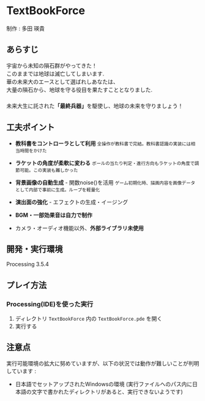 
# TextBookForce

制作 : 多田 瑛貴

## あらすじ
<span style="line-height:1.5">
宇宙から未知の隕石群がやってきた！<br>
このままでは地球は滅亡してしまいます.<br>
華の未来大のエースとして選ばれしあなたは、<br>
大量の隕石から、地球を守る役目を果たすこととなりました.<br>
<br>
未来大生に託された<span style="font-weight:bold">「最終兵器」</span>を駆使し、地球の未来を守りましょう！
</span>

## 工夫ポイント

- **教科書をコントローラとして利用**
<span style="font-size:smaller">全操作が教科書で完結。教科書認識の実装には相当時間をかけた</span>

- **ラケットの角度が柔軟に変わる**
<span style="font-size:smaller">ボールの当たり判定・進行方向もラケットの角度で調節可能。この実装も難しかった</span>

- **背景画像の自動生成** - 関数noise()を活用
<span style="font-size:smaller">ゲーム初期化時、描画内容を画像データとして内部で事前に生成。ループを軽量化</span>

- **演出面の強化** - エフェクトの生成・イージング

- **BGM・一部効果音は自力で制作**
- カメラ・オーディオ機能以外、**外部ライブラリ未使用**


## 開発・実行環境

Processing 3.5.4

## プレイ方法

### Processing(IDE)を使った実行

1. ディレクトリ `TextBookForce` 内の `TextBookForce.pde` を開く
2. 実行する

## 注意点

実行可能環境の拡大に努めていますが、以下の状況では動作が難しいことが判明しています :<br>

 - 日本語でセットアップされたWindowsの環境
    (実行ファイルへのパス内に日本語の文字で書かれたディレクトリがあると、実行できないようです)
